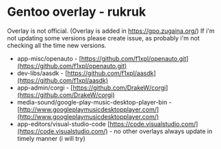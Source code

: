 # Gentoo overlay - rukruk

Overlay is not official. (Overlay is added in https://gpo.zugaina.org/)
If i'm not updating some versions please create issue, as probably i'm not checking all the time new versions.


 * app-misc/openauto - [https://github.com/f1xpl/openauto.git](https://github.com/f1xpl/openauto.git)
 * dev-libs/aasdk - [https://github.com/f1xpl/aasdk](https://github.com/f1xpl/aasdk)
 * app-admin/corgi - [https://github.com/DrakeW/corgi](https://github.com/DrakeW/corgi)
 * media-sound/google-play-music-desktop-player-bin - [http://www.googleplaymusicdesktopplayer.com/](http://www.googleplaymusicdesktopplayer.com/)
 * app-editors/visual-studio-code [https://code.visualstudio.com/](https://code.visualstudio.com/) - no other overlays always update in timely manner (i will try)
